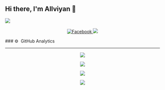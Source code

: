 ## Hi there, I'm Allviyan 👋

<a href="https://github.com/allviyan"><img src="https://cardivo.vercel.app/api?name=X - Far Dev&description=Hi, I'm Allviyan and i'm just a newbie programmer nice to meet you all &image=https://avatars.githubusercontent.com/u/43659673?v=4backgroundColor=%23ecf0f1&instagram=@allviyan7&github=allviyan&pattern=leaf&colorPattern=%23eaeaea" /><a> <br />
<p align="center">
  <a href="https://facebook.com/im.allviyan" target="_blank">
    <img src="https://img.shields.io/badge/-Facebook-1877f2?style=for-the-badge&logo=facebook&logoColor=white" alt="Facebook" />
  </a>

  <a href="https://instagram.com/allviyan7" style="text-decoration: none;">
    <img src="https://img.shields.io/badge/instagram-%23E4405F?&style=for-the-badge&logo=instagram&logoColor=white"/>
  </a>
</p>
### ⚙ &nbsp;GitHub Analytics

---

<p align="center">
  <a href="https://github.com/allviyan"><img src="https://github-readme-stats.vercel.app/api?username=allviyan&theme=tokyonight&show_icons=true" /></a>
</p>

<p align="center">
  <a href="https://github.com/allviyan"><img src="https://github-readme-streak-stats.herokuapp.com?user=allviyan&theme=tokyonight&hide_border=false&properties=background&border=%239611C5FF" /><a>
</p>
  
<p align="center">
  <a href="https://github.com/allviyan"><img src="https://github-readme-stats.vercel.app/api/top-langs?username=allviyan&theme=tokyonight&layout=compact" /></a>
</p>
  
<p align="center">
  <a href="https://github.com/allviyan"><img src="https://github-profile-trophy.vercel.app/?username=allviyan&theme=radical&margin-w=20&no-bg=true&no-frame=false" /><a>
</p>
